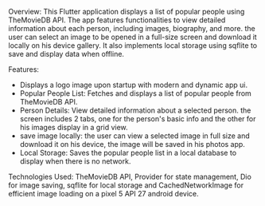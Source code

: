Overview:
This Flutter application displays a list of popular people using TheMovieDB API. The app features functionalities to view detailed information about each person, including images, biography, and more. the user can select an image to be opened in a full-size screen and download it locally on his device gallery. It also implements local storage using sqflite to save and display data when offline.

Features:
- Displays a logo image upon startup with modern and dynamic app ui.
- Popular People List: Fetches and displays a list of popular people from TheMovieDB API.
- Person Details: View detailed information about a selected person. the screen includes 2 tabs, one for the person's basic info and the other for his images display in a grid view.
- save image locally: the user can view a selected image in full size and download it on his device, the image will be saved in his photos app.
- Local Storage: Saves the popular people list in a local database to display when there is no network.

Technologies Used:
TheMovieDB API, Provider for state management, Dio for image saving, sqflite for local storage and CachedNetworkImage for efficient image loading on a pixel 5 API 27 android device.
